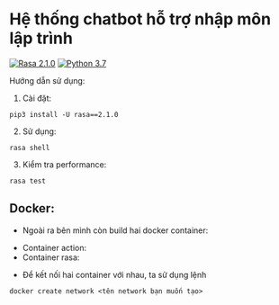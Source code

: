 # Hệ thống chatbot hỗ trợ nhập môn lập trình
[![Rasa 2.1.0](https://img.shields.io/badge/Rasa-2.1.0-blueviolet)](https://github.com/RasaHQ/rasa/tree/2.1.x)
[![Python 3.7](https://img.shields.io/badge/Python-3.7-3776AB)](https://www.python.org/downloads/release/python-370/)

Hướng dẫn sử dụng:
1) Cài đặt:
```
pip3 install -U rasa==2.1.0
```
2) Sử dụng:
```
rasa shell
```
3) Kiểm tra performance:
```
rasa test
```

## Docker:
- Ngoài ra bên mình còn build hai docker container:
+ Container action: 
+ Container rasa: 
- Để kết nối hai container với nhau, ta sử dụng lệnh 
```
docker create network <tên network bạn muốn tạo>
```
